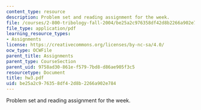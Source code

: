 ```yaml
---
content_type: resource
description: Problem set and reading assignment for the week.
file: /courses/2-800-tribology-fall-2004/be25a2c976358df42d8b2266a902e784_hw3.pdf
file_type: application/pdf
learning_resource_types:
- Assignments
license: https://creativecommons.org/licenses/by-nc-sa/4.0/
ocw_type: OCWFile
parent_title: Assignments
parent_type: CourseSection
parent_uid: 9758ad30-861e-f579-7bd8-d86ae905f3c5
resourcetype: Document
title: hw3.pdf
uid: be25a2c9-7635-8df4-2d8b-2266a902e784
---
```

Problem set and reading assignment for the week.